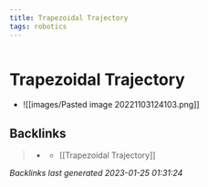 ```yaml
---
title: Trapezoidal Trajectory
tags: robotics 
---
```

```toc
```
# Trapezoidal Trajectory
- ![[images/Pasted image 20221103124103.png]]

## Backlinks

> - [](../docs/2022-11-03.md)
>   - [[Trapezoidal Trajectory]]

_Backlinks last generated 2023-01-25 01:31:24_
